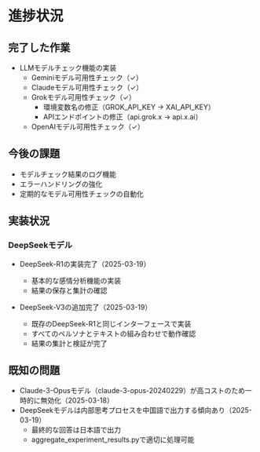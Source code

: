 # 進捗状況

## 完了した作業
- LLMモデルチェック機能の実装
  - Geminiモデル可用性チェック（✓）
  - Claudeモデル可用性チェック（✓）
  - Grokモデル可用性チェック（✓）
    - 環境変数名の修正（GROK_API_KEY → XAI_API_KEY）
    - APIエンドポイントの修正（api.grok.x → api.x.ai）
  - OpenAIモデル可用性チェック（✓）

## 今後の課題
- モデルチェック結果のログ機能
- エラーハンドリングの強化
- 定期的なモデル可用性チェックの自動化

## 実装状況
### DeepSeekモデル
- DeepSeek-R1の実装完了（2025-03-19）
  - 基本的な感情分析機能の実装
  - 結果の保存と集計の確認
  
- DeepSeek-V3の追加完了（2025-03-19）
  - 既存のDeepSeek-R1と同じインターフェースで実装
  - すべてのペルソナとテキストの組み合わせで動作確認
  - 結果の集計と検証が完了

## 既知の問題
- Claude-3-Opusモデル（claude-3-opus-20240229）が高コストのため一時的に無効化（2025-03-18）
- DeepSeekモデルは内部思考プロセスを中国語で出力する傾向あり（2025-03-19）
  - 最終的な回答は日本語で出力
  - aggregate_experiment_results.pyで適切に処理可能
